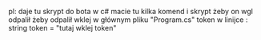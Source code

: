 pl:
daje tu skrypt do bota w c# macie tu kilka komend i skrypt żeby on wgl odpalił żeby odpalił 
wklej w głównym pliku "Program.cs" token w linijce : string token = "tutaj wklej token"

